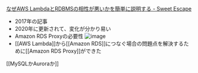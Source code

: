 
[なぜAWS LambdaとRDBMSの相性が悪いかを簡単に説明する - Sweet Escape](https://www.keisuke69.net/entry/2017/06/21/121501)
- 2017年の記事
- 2020年に更新されて、変化が分かり易い
- Amazon RDS Proxyの必要性
![image](https://gyazo.com/8250bd4c713ced12d0c07d7915b248f7/thumb/1000)
- [[AWS Lambda]]から[[Amazon RDS]]につなぐ場合の問題点を解決するために[[Amazon RDS Proxy]]ができた

[[MySQLかAuroraか]]